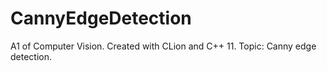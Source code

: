 # CannyEdgeDetection
A1 of Computer Vision. Created with CLion and C++ 11. Topic: Canny edge detection.
